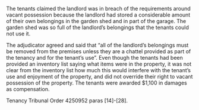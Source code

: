 The tenants claimed the landlord was in breach of the requirements around vacant possession because the landlord had stored a considerable amount of their own belongings in the garden shed and in part of the garage. The garden shed was so full of the landlord’s belongings that the tenants could not use it.
 
The adjudicator agreed and said that “all of the landlord’s belongings must be removed from the premises unless they are a chattel provided as part of the tenancy and for the tenant’s use”. Even though the tenants had been provided an inventory list saying what items were in the property, it was not clear from the inventory list how much this would interfere with the tenant’s use and enjoyment of the property, and did not override their right to vacant possession of the property. The tenants were awarded $1,100 in damages as compensation.
 
Tenancy Tribunal Order 4250952 paras [14]-[28].